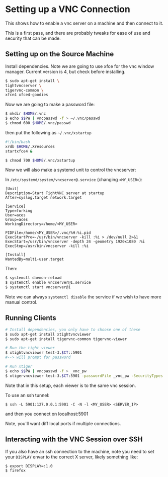 # Setting up a VNC Connection

This shows how to enable a vnc server on a machine and then connect to it.

This is a first pass, and there are probably tweaks for ease of use and security that can be made.


## Setting up on the Source Machine

Install dependencies. Note we are going to use xfce for the vnc window manager. Current version is 4, but check before installing.

```sh
$ sudo apt-get install \
tightvncserver \
tigervnc-common \
xfce4 xfce4-goodies
```

Now we are going to make a password file:

```sh
$ mkdir $HOME/.vnc
$ echo $$PW | vncpasswd -f > ~/.vnc/passwd
$ chmod 600 $HOME/.vnc/passwd
```

then put the following as `~/.vnc/xstartup`

```sh
#!/bin/bash
xrdb $HOME/.Xresources
startxfce4 &
```

```sh
$ chmod 700 $HOME/.vnc/xstartup
```

Now we will also make a systemd unit to control the vncserver:

In `/etc/systemd/system/vncserver@.service` (changing `<MY_USER>`):

```
[Unit]
Description=Start TightVNC server at startup
After=syslog.target network.target

[Service]
Type=forking
User=aces
Group=aces
WorkingDirectory=/home/<MY_USER>

PIDFile=/home/<MY_USER>/.vnc/%H:%i.pid
ExecStartPre=-/usr/bin/vncserver -kill :%i > /dev/null 2>&1
ExecStart=/usr/bin/vncserver -depth 24 -geometry 1920x1080 :%i
ExecStop=/usr/bin/vncserver -kill :%i

[Install]
WantedBy=multi-user.target
```

Then:

```sh
$ systemctl daemon-reload
$ systemctl enable vncserver@1.service
$ systemctl start vncserver@1
```

Note we can always `systemctl disable` the service if we wish to have more manual control.

## Running Clients

```sh
# Install dependencies, you only have to choose one of these
$ sudo apt-get install xtightvncviewer
$ sudo apt-get install tigervnc-common tigervnc-viewer

# Run the tight viewer
$ xtightvncviewer test-3.$CT::5901
#--> will prompt for password

# Run xtiger
$ echo $$PW | vncpasswd -f > _vnc_pw
$ xtigervncviewer test-3.$CT:5901 -passwordFile _vnc_pw -SecurityTypes VncAuth
```

Note that in this setup, each viewer is to the same vnc session.

To use an ssh tunnel:

```
$ ssh -L 5901:127.0.0.1:5901 -C -N -l <MY_USER> <SERVER_IP>
```

and then you connect on localhost:5901

Note, you'll want diff local ports if multiple connections.


## Interacting with the VNC Session over SSH

If you also have an ssh connection to the machine, note you need
to set your `DISPLAY` envar to the correct X server, likely something
like:

```
$ export DISPLAY=:1.0
$ firefox
```


